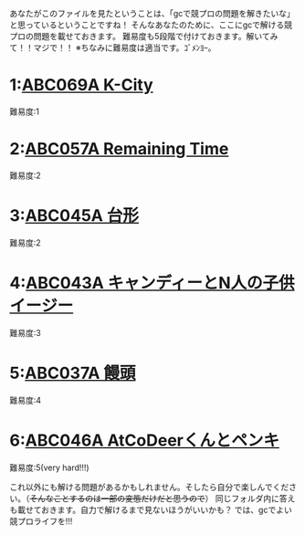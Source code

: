 あなたがこのファイルを見たということは、「gcで競プロの問題を解きたいな」と思っているということですね！
そんなあなたのために、ここにgcで解ける競プロの問題を載せておきます。
難易度も5段階で付けておきます。解いてみて！！マジで！！
※ちなみに難易度は適当です。ｺﾞﾒﾝﾖｰ。

# 1:[ABC069A K-City](https://atcoder.jp/contests/abc069/tasks/abc069_a)
難易度:1

# 2:[ABC057A Remaining Time](https://atcoder.jp/contests/abc057/tasks/abc057_a)
難易度:2

# 3:[ABC045A 台形](https://atcoder.jp/contests/abc045/tasks/abc045_a)
難易度:2

# 4:[ABC043A キャンディーとN人の子供イージー](https://atcoder.jp/contests/abc043/tasks/abc043_a)
難易度:3

# 5:[ABC037A 饅頭](https://atcoder.jp/contests/abc037/tasks/abc037_a)
難易度:4

# 6:[ABC046A AtCoDeerくんとペンキ](https://atcoder.jp/contests/abc046/tasks/abc046_a)
難易度:5(very hard!!!)

これ以外にも解ける問題があるかもしれません。そしたら自分で楽しんでください。（~~そんなことするのは一部の変態だけだと思うので~~）
同じフォルダ内に答えも載せておきます。自力で解けるまで見ないほうがいいかも？
では、gcでよい競プロライフを!!!
